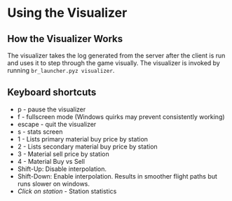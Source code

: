 # Using the Visualizer

## How the Visualizer Works

The visualizer takes the log generated from the server after the client is run and uses it to step through the game visually.
The visualizer is invoked by running `br_launcher.pyz visualizer`.

## Keyboard shortcuts

* p - pause the visualizer
* f - fullscreen mode (Windows quirks may prevent consistently working)
* escape - quit the visualizer
* s - stats screen
* 1 - Lists primary material buy price by station
* 2 - Lists secondary material buy price by station
* 3 - Material sell price by station
* 4 - Material Buy vs Sell
* Shift-Up: Disable interpolation.
* Shift-Down: Enable interpolation. Results in smoother flight paths but runs slower on windows.
* *Click on station* - Station statistics
